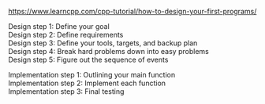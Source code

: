 https://www.learncpp.com/cpp-tutorial/how-to-design-your-first-programs/

Design step 1: Define your goal  
Design step 2: Define requirements  
Design step 3: Define your tools, targets, and backup plan  
Design step 4: Break hard problems down into easy problems  
Design step 5: Figure out the sequence of events  



Implementation step 1: Outlining your main function  
Implementation step 2: Implement each function  
Implementation step 3: Final testing  